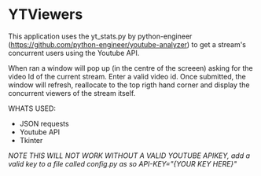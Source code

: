 # YTViewers

This application uses the yt_stats.py by python-engineer (https://github.com/python-engineer/youtube-analyzer) to get a stream's concurrent users using the Youtube API.

When ran a window will pop up (in the centre of the screeen) asking for the video Id of the current stream. Enter a valid video id. Once submitted, the window will refresh, 
reallocate to the top rigth hand corner and display the concurrent viewers of the stream itself.

WHATS USED:
- JSON requests
- Youtube API
- Tkinter


*NOTE THIS WILL NOT WORK WITHOUT A VALID YOUTUBE APIKEY, add a valid key to a file called config.py as so API-KEY="{YOUR KEY HERE}"*
